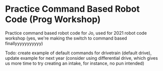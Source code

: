 # Practice Command Based Robot Code (Prog Workshop)
Practice command based robot code for Jo, used for 2021 robot code workshop (yes, we're making the switch to command based finallyyyyyyyyyyy)

Todo: create example of default commands for drivetrain (default drive), update example for next year (consider using differential drive, which gives us more time to try creating an intake, for instance, no pun intended)
